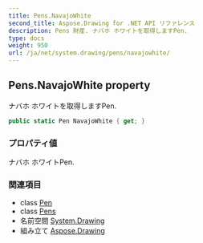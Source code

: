 ```yaml
---
title: Pens.NavajoWhite
second_title: Aspose.Drawing for .NET API リファレンス
description: Pens 財産. ナバホ ホワイトを取得しますPen.
type: docs
weight: 950
url: /ja/net/system.drawing/pens/navajowhite/
---
```

## Pens.NavajoWhite property

ナバホ ホワイトを取得しますPen.

```csharp
public static Pen NavajoWhite { get; }
```

### プロパティ値

ナバホ ホワイトPen.

### 関連項目

* class [Pen](../../pen/)
* class [Pens](../)
* 名前空間 [System.Drawing](../../pens/)
* 組み立て [Aspose.Drawing](../../../)


